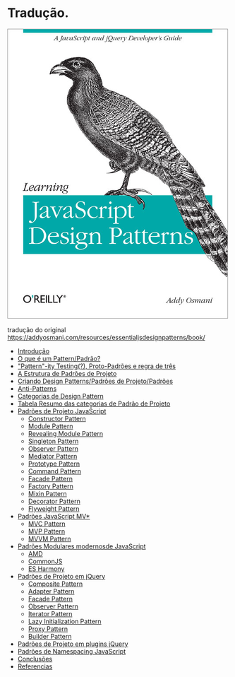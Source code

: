 # Tradução.

<img src="./book/imgs/capa.jpg"/>

tradução do original https://addyosmani.com/resources/essentialjsdesignpatterns/book/

<ul>
  <li><a href="./book/introduction.md">Introdução</a></li>
  <li><a href="./book/whatisapattern.md">O que é um Pattern/Padrão?</a></li>
  <li><a href="./book/patternity.md">"Pattern"-ity Testing(?), Proto-Padrões e regra de três</a></li>
  <li><a href="./book/designpatternstructure.md">A Estrutura de Padrões de Projeto</a></li>
  <li><a href="./book/writingdesignpatterns.md">Criando Design Patterns/Padrões de Projeto/Padrões </a></li>
  <li><a href="./book/antipatterns.md">Anti-Patterns</a></li>
  <li><a href="./book/categoriesofdesignpatterns.md">Categorias de Design Pattern</a></li>
  <li><a href="./book/summarytabledesignpatterns.md">Tabela Resumo das categorias de Padrão de Projeto</a></li>
  <li>
    <a href="./book/designpatternsjavascript.md">Padrões de Projeto JavaScript </a>
    <ul>
      <li><a href="./book/patterns/constructorpatternjavascript.md">Constructor Pattern</a></li>
      <li><a href="./book/patterns/modulepatternjavascript.md">Module Pattern</a></li>
      <li><a href="./book/patterns/revealingmodulepatternjavascript.md">Revealing Module Pattern</a></li>
      <li><a href="./book/patterns/singletonpatternjavascript.md">Singleton Pattern</a></li>
      <li><a href="./book/patterns/observerpatternjavascript.md">Observer Pattern</a></li>
      <li><a href="./book/patterns/mediatorpatternjavascript.md">Mediator Pattern</a></li>
      <li><a href="./book/patterns/prototypepatternjavascript.md">Prototype Pattern</a></li>
      <li><a href="./book/patterns/">Command Pattern</a></li>
      <li><a href="./book/patterns/">Facade Pattern</a></li>
      <li><a href="./book/patterns/">Factory Pattern</a></li>
      <li><a href="./book/patterns/">Mixin Pattern</a> </li>
      <li><a href="./book/patterns/">Decorator Pattern</a></li>
      <li><a href="./book/patterns/">Flyweight Pattern</a> </li>
    </ul>
  </li>
  <li>
    <a href="#">Padrões JavaScript MV* </a>
    <ul>
      <li><a href="#">MVC Pattern</a></li>
      <li><a href="#">MVP Pattern</a></li>
      <li><a href="#">MVVM Pattern</a></li>
    </ul>
  </li>
  <li>
    <a href="#">Padrões Modulares modernosde JavaScript</a>
    <ul>
      <li><a href="">AMD</a></li>
      <li><a href="">CommonJS</a></li>
      <li><a href="">ES Harmony</a></li>
    </ul>
  </li>
  <li>
    <a href="">Padrões de Projeto em jQuery</a>
    <ul>
      <li><a href="">Composite Pattern</a></li>
      <li><a href="">Adapter Pattern</a></li>
      <li><a href="">Facade Pattern</a></li>
      <li><a href="">Observer Pattern</a></li>
      <li><a href="">Iterator Pattern</a></li>
      <li><a href="">Lazy Initialization Pattern</a></li>
      <li><a href="">Proxy Pattern</a></li>
      <li><a href="">Builder Pattern</a></li>
    </ul>
  </li>
  <li><a href="">Padrões de Projeto em plugins jQuery</a></li>
  <li><a href="">Padrões de Namespacing JavaScript</a></li>
  <li><a href="">Conclusões</a></li>
  <li><a href="">Referencias</a></li>
</ul>
